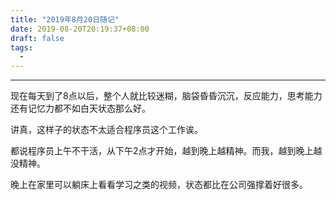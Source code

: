 ```yaml
---
title: "2019年8月20日随记"
date: 2019-08-20T20:19:37+08:00
draft: false
tags: 
  - 
---
```

----

现在每天到了8点以后，整个人就比较迷糊，脑袋昏昏沉沉，反应能力，思考能力还有记忆力都不如白天状态那么好。

讲真，这样子的状态不太适合程序员这个工作诶。

都说程序员上午不干活，从下午2点才开始，越到晚上越精神。而我，越到晚上越没精神。

晚上在家里可以躺床上看看学习之类的视频，状态都比在公司强撑着好很多。

